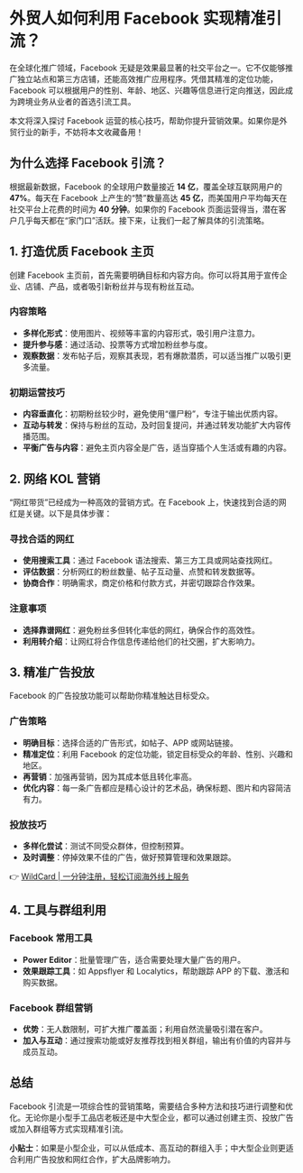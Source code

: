# 外贸人如何利用 Facebook 实现精准引流？

在全球化推广领域，Facebook 无疑是效果最显著的社交平台之一。它不仅能够推广独立站点和第三方店铺，还能高效推广应用程序。凭借其精准的定位功能，Facebook 可以根据用户的性别、年龄、地区、兴趣等信息进行定向推送，因此成为跨境业务从业者的首选引流工具。

本文将深入探讨 Facebook 运营的核心技巧，帮助你提升营销效果。如果你是外贸行业的新手，不妨将本文收藏备用！

## 为什么选择 Facebook 引流？

根据最新数据，Facebook 的全球用户数量接近 **14 亿**，覆盖全球互联网用户的 **47%**。每天在 Facebook 上产生的“赞”数量高达 **45 亿**，而美国用户平均每天在社交平台上花费的时间为 **40 分钟**。如果你的 Facebook 页面运营得当，潜在客户几乎每天都在“家门口”活跃。接下来，让我们一起了解具体的引流策略。

## 1. 打造优质 Facebook 主页

创建 Facebook 主页前，首先需要明确目标和内容方向。你可以将其用于宣传企业、店铺、产品，或者吸引新粉丝并与现有粉丝互动。

### 内容策略
- **多样化形式**：使用图片、视频等丰富的内容形式，吸引用户注意力。
- **提升参与感**：通过活动、投票等方式增加粉丝参与度。
- **观察数据**：发布帖子后，观察其表现，若有爆款潜质，可以适当推广以吸引更多流量。

### 初期运营技巧
- **内容垂直化**：初期粉丝较少时，避免使用“僵尸粉”，专注于输出优质内容。
- **互动与转发**：保持与粉丝的互动，及时回复提问，并通过转发功能扩大内容传播范围。
- **平衡广告与内容**：避免主页内容全是广告，适当穿插个人生活或有趣的内容。

## 2. 网络 KOL 营销

“网红带货”已经成为一种高效的营销方式。在 Facebook 上，快速找到合适的网红是关键。以下是具体步骤：

### 寻找合适的网红
- **使用搜索工具**：通过 Facebook 语法搜索、第三方工具或网站查找网红。
- **评估数据**：分析网红的粉丝数量、帖子互动量、点赞和转发数据等。
- **协商合作**：明确需求，商定价格和付款方式，并密切跟踪合作效果。

### 注意事项
- **选择靠谱网红**：避免粉丝多但转化率低的网红，确保合作的高效性。
- **利用转介绍**：让网红将合作信息传递给他们的社交圈，扩大影响力。

## 3. 精准广告投放

Facebook 的广告投放功能可以帮助你精准触达目标受众。

### 广告策略
- **明确目标**：选择合适的广告形式，如帖子、APP 或网站链接。
- **精准定位**：利用 Facebook 的定位功能，锁定目标受众的年龄、性别、兴趣和地区。
- **再营销**：加强再营销，因为其成本低且转化率高。
- **优化内容**：每一条广告都应是精心设计的艺术品，确保标题、图片和内容简洁有力。

### 投放技巧
- **多样化尝试**：测试不同受众群体，但控制预算。
- **及时调整**：停掉效果不佳的广告，做好预算管理和效果跟踪。

👉 [WildCard | 一分钟注册，轻松订阅海外线上服务](https://bbtdd.com/WildCard)

## 4. 工具与群组利用

### Facebook 常用工具
- **Power Editor**：批量管理广告，适合需要处理大量广告的用户。
- **效果跟踪工具**：如 Appsflyer 和 Localytics，帮助跟踪 APP 的下载、激活和购买数据。

### Facebook 群组营销
- **优势**：无人数限制，可扩大推广覆盖面；利用自然流量吸引潜在客户。
- **加入与互动**：通过搜索功能或好友推荐找到相关群组，输出有价值的内容并与成员互动。

## 总结

Facebook 引流是一项综合性的营销策略，需要结合多种方法和技巧进行调整和优化。无论你是小型手工品店老板还是中大型企业，都可以通过创建主页、投放广告或加入群组等方式实现精准引流。

**小贴士**：如果是小型企业，可以从低成本、高互动的群组入手；中大型企业则更适合利用广告投放和网红合作，扩大品牌影响力。